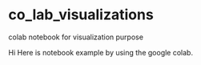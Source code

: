 # co_lab_visualizations
colab notebook for visualization purpose

Hi Here is notebook example by using the google colab. 

